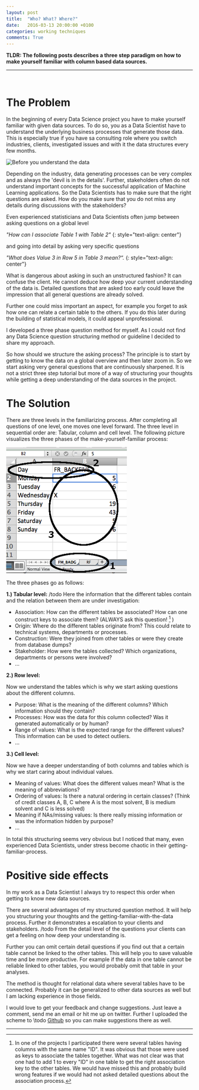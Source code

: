 ```yaml
---
layout: post
title:  "Who? What? Where?"
date:   2016-03-13 20:00:00 +0100
categories: working techniques
comments: True
---
```


__TLDR: The following posts describes a three step paradigm on how to make yourself familiar with column based data sources.__

---
<br>

# The Problem

In the beginning of every Data Science project you have to make yourself familiar with given data sources. To do so, you as a Data Scientist have to understand the underlying business processes that generate those data. This is especially true if you have sa consulting role where you switch industries, clients, investigated issues and with it the data structures every few months.


![Before you understand the data](https://media.giphy.com/media/ohdY5OaQmUmVW/giphy.gif)

Depending on the industry, data generating processes can be very complex and as always the 'devil is in the details'. Further, stakeholders often do not understand important concepts for the successful application of Machine Learning applications. So the Data Scientists has to make sure that the right questions are asked. How do you make sure that you do not miss any details during discussions with the stakeholders?

Even experienced statisticians and Data Scientists often jump between asking questions on a global level 

*"How can I associate Table 1 with Table 2"*
{: style="text-align: center"}

and going into detail by asking very specific questions

*"What does Value 3 in Row 5 in Table 3 mean?“.*
{: style="text-align: center"}

What is dangerous about asking in such an unstructured fashion? It can confuse the client. He cannot deduce how deep your current understanding of the data is. Detailed questions that are asked too early could leave the impression that all general questions are already solved.

Further one could miss important an aspect, for example you forget to ask how one can relate a certain table to the others. If you do this later during the building of statistical models, it could appeal unprofessional.

I developed a three phase question method for myself.
As I could not find any Data Science question structuring method or guideline I decided to share my approach.

So how should we structure the asking process? The principle is to start by getting to know the data on a global overview and then later zoom in. So we start asking very general questions that are continuously sharpened. It is not a strict three step tutorial but more of a way of structuring your thoughts while getting a deep understanding of the data sources in the project.

# The Solution

There are three levels in the familiarizing process. After completing all questions of one level, one moves one level forward. The three level in sequential order are: Tabular, column and cell level. The following picture visualizes the three phases of the make-yourself-familiar process:

![The three levels: Tabular, column and cell](/images/www_overview_level_questions.png)

The three phases go as follows:

__1.) Tabular level:__
/todo
Here the information that the different tables contain and the relation between them are under investigation:

*   Association: How can the different tables be associated? How can one construct keys to associate them? (ALWAYS ask this question! [^1] )
*   Origin: Where do the different tables originate from? This could relate to technical systems, departments or processes.
*   Construction: Were they joined from other tables or were they create from database dumps?
*   Stakeholder: How were the tables collected? Which organizations, departments or persons were involved?
*   ...

__2.) Row level:__

Now we understand the tables which is why we start asking questions about the different columns.

*   Purpose: What is the meaning of the different columns? Which information should they contain?
*   Processes: How was the data for this column collected? Was it generated automatically or by human?
*   Range of values: What is the expected range for the different values? This information can be used to detect outliers.
*   ...

__3.) Cell level:__

Now we have a deeper understanding of both columns and tables which is why we start caring about individual values.

*   Meaning of values: What does the different values mean? What is the meaning of abbreviations? 
*   Ordering of values: Is there a natural ordering in certain classes? (Think of credit classes A, B, C where A is the most solvent, B is medium solvent and C is less solved)
*   Meaning if NAs/missing values: Is there really missing information or was the information hidden by purpose?
*   ...

In total this structuring seems very obvious but I noticed that many, even experienced Data Scientists, under stress become chaotic in their getting-familiar-process.

# Positive side effects

In my work as a Data Scientist I always try to respect this order when getting to know new data sources.

There are several advantages of my structured question method. It will help you structuring your thoughts and the getting-familiar-with-the-data process. Further it demonstrates a escalation to your clients and stakeholders. 
/todo
From the detail level of the questions your clients can get a feeling on how deep your understanding is. 

Further you can omit certain detail questions if you find out that a certain table cannot be linked to the other tables. This will help you to save valuable time and be more productive. For example if the data in one table cannot be reliable linked to other tables, you would probably omit that table in your analyses.

The method is thought for relational data where several tables have to be connected. Probably it can be generalized to other data sources as well but I am lacking experience in those fields.

I would love to get your feedback and change suggestions. Just leave a comment, send me an email or hit me up on twitter. Further I uploaded the scheme to \todo [Github]() so you can make suggestions there as well.

----- 
[^1]: In one of the projects I participated there were several tables having columns with the same name "ID". It was obvious that those were used as keys to associate the tables together. What was not clear was that one had to add 1 to every "ID" in one table to get the right association key to the other tables. We would have missed this and probably build wrong features if we would had not asked detailed questions about the association process.